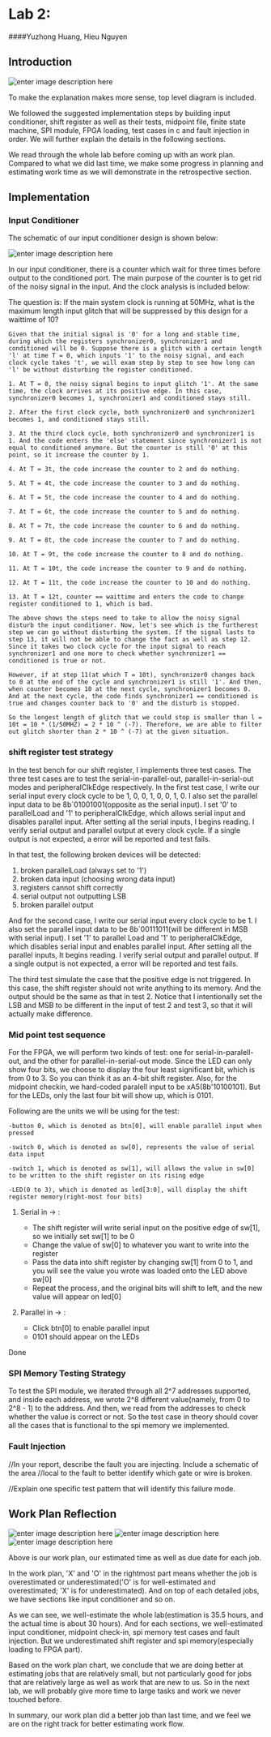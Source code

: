 # Lab 2: 

####Yuzhong Huang, Hieu Nguyen

## Introduction

![enter image description here](https://lh3.googleusercontent.com/-vjddJ_ufcxw/VkD05uXSKaI/AAAAAAAAAJA/OoMkSvQFB7M/s0/68747470733a2f2f65333830323365322d612d36326362336131612d732d73697465732e676f6f676c6567726f7570732e636f6d2f736974652f6361313566616c6c2f7265736f75726365732f6c6162322d6d69642e706e67.png "top_level.png")

To make the explanation makes more sense, top level diagram is included. 

We followed the suggested implementation steps by building input conditioner, shift register as well as their tests, midpoint file, finite state machine, SPI module, FPGA loading, test cases in c and fault injection in order. We will further explain the details in the following sections.

We read through the whole lab before coming up with an work plan. Compared to what we did last time, we make some progress in planning and estimating work time as we will demonstrate in the retrospective section. 

## Implementation

### Input Conditioner

The schematic of our input conditioner design is shown below:

![enter image description here](https://lh3.googleusercontent.com/-1bx1P7GBgrM/ViAqvHFxOmI/AAAAAAAAAHs/CvuLt6iUeks/s0/ALU.JPG "ALU.JPG")

In our input conditioner, there is a counter which wait for three times before output to the conditioned port. The main purpose of the counter is to get rid of the noisy signal in the input. And the clock analysis is included below:

The question is:  If the main system clock is running at 50MHz, what is the maximum length input glitch that will be suppressed by this design for a waittime of 10? 

	Given that the initial signal is '0' for a long and stable time, during which the registers synchronizer0, synchronizer1 and conditioned will be 0. Suppose there is a glitch with a certain length 'l' at time T = 0, which inputs '1' to the noisy signal, and each clock cycle takes 't', we will exam step by step to see how long can 'l' be without disturbing the register conditioned.
	
	1. At T = 0, the noisy signal begins to input glitch '1'. At the same time, the clock arrives at its positive edge. In this case, synchronizer0 becomes 1, synchronizer1 and conditioned stays still.
	
	2. After the first clock cycle, both synchronizer0 and synchronizer1 becomes 1, and conditioned stays still.
	
	3. At the third clock cycle, both synchronizer0 and synchronizer1 is 1. And the code enters the 'else' statement since synchronizer1 is not equal to conditioned anymore. But the counter is still '0' at this point, so it increase the counter by 1.
	
	4. At T = 3t, the code increase the counter to 2 and do nothing.
	
	5. At T = 4t, the code increase the counter to 3 and do nothing.
	
	6. At T = 5t, the code increase the counter to 4 and do nothing.
	
	7. At T = 6t, the code increase the counter to 5 and do nothing.
	
	8. At T = 7t, the code increase the counter to 6 and do nothing.
	
	9. At T = 8t, the code increase the counter to 7 and do nothing.
	
	10. At T = 9t, the code increase the counter to 8 and do nothing.
	
	11. At T = 10t, the code increase the counter to 9 and do nothing.
	
	12. At T = 11t, the code increase the counter to 10 and do nothing.
	
	13. At T = 12t, counter == waittime and enters the code to change register conditioned to 1, which is bad.
	
	The above shows the steps need to take to allow the noisy signal disturb the input conditioner. Now, let's see which is the furtherest step we can go without disturbing the system. If the signal lasts to step 13, it will not be able to change the fact as well as step 12. Since it takes two clock cycle for the input signal to reach synchronizer1 and one more to check whether synchronizer1 == conditioned is true or not.
	
	However, if at step 11(at which T = 10t), synchronizer0 changes back to 0 at the end of the cycle and synchronizer1 is still '1'. And then, when counter becomes 10 at the next cycle, synchronizer1 becomes 0. And at the next cycle, the code finds synchronizer1 == conditioned is true and changes counter back to '0' and the disturb is stopped.
	
	So the longest length of glitch that we could stop is smaller than l = 10t = 10 * (1/50MHZ) = 2 * 10 ^ (-7). Therefore, we are able to filter out glitch shorter than 2 * 10 ^ (-7) at the given situation.

### shift register test strategy

In the test bench for our shift register, I implements three test cases. The three test cases are to test the serial-in-parallel-out, parallel-in-serial-out modes and peripheralClkEdge respectively. In the first test case, I write our serial input every clock cycle to be 1, 0, 0, 1, 0, 0, 1, 0. I also set the parallel input data to be 8b`01001001(opposite as the serial input). I set '0' to parallelLoad and '1' to peripheralClkEdge, which allows serial input and disables parallel input. After setting all the serial inputs, I begins reading. I verify serial output and parallel output at every clock cycle. If a single output is not expected, a error will be reported and test fails. 

In that test, the following broken devices will be detected:
  1. broken parallelLoad (always set to '1')
  2. broken data input (choosing wrong data input)
  3. registers cannot shift correctly 
  4. serial output not outputting LSB
  5. broken parallel output

And for the second case, I write our serial input every clock cycle to be 1. I also set the parallel input data to be 8b`00111011(will be different in MSB with serial input). I set '1' to parallel Load and '1' to peripheralClkEdge, which disables serial input and enables parallel input. After setting all the parallel inputs, It begins reading. I verify serial output and parallel output. If a single output is not expected, a error will be reported and test fails. 

The third test simulate the case that the positive edge is not triggered. In this case, the shift register should not write anything to its memory. And the output should be the same as that in test 2. Notice that I intentionally set the LSB and MSB to be different in the input of test 2 and test 3, so that it will actually make difference.

### Mid point test sequence

For the FPGA, we will perform two kinds of test: one for serial-in-paralell-out, 
and the other for parallel-in-serial-out mode. Since the LED can only show four
bits, we choose to display the four least significant bit, which is from 0 to 3.
So you can think it as an 4-bit shift register. Also, for the midpoint checkin,
we hard-coded paralell input to be xA5(8b'10100101). But for the LEDs, only the 
last four bit will show up, which is 0101.

Following are the units we will be using for the test:

	-button 0, which is denoted as btn[0], will enable parallel input when pressed

	-switch 0, which is denoted as sw[0], represents the value of serial data input

	-switch 1, which is denoted as sw[1], will allows the value in sw[0] to be written to the shift register on its rising edge

	-LED(0 to 3), which is denoted as led[3:0], will display the shift register memory(right-most four bits)


1. Serial in -> :
	- The shift register will write serial input on the positive edge of sw[1], so we initially set sw[1] to be 0
	- Change the value of sw[0] to whatever you want to write into the register
	- Pass the data into shift register by changing sw[1] from 0 to 1, and you will see the value you wrote was loaded onto the LED above sw[0]
	- Repeat the process, and the original bits will shift to left, and the new value will appear on led[0]

2. Parallel in -> :
	- Click btn[0] to enable parallel input
	- 0101 should appear on the LEDs

Done

### SPI Memory Testing Strategy

To test the SPI module, we iterated through all 2^7 addresses supported, and inside each address, we wrote 2^8 different value(namely, from 0 to 2^8 - 1) to the address. 
And then, we read from the addresses to check whether the value is correct or not. So the test case in theory should cover all the cases that is functional to the spi memory we implemented.

### Fault Injection

//In your report, describe the fault you are injecting. Include a schematic of the area //local to the fault to better identify which gate or wire is broken.

//Explain one specific test pattern that will identify this failure mode.

## Work Plan Reflection

![enter image description here](https://lh3.googleusercontent.com/-PS0JgYUkAkM/VkEB_DVyBII/AAAAAAAAAJc/Mcb1PE5xKX4/s0/Screenshot+from+2015-11-09+15%253A15%253A40.png "work_plan1.png")
![enter image description here](https://lh3.googleusercontent.com/-kwte-pfRSEA/VkECDzUFqnI/AAAAAAAAAJo/jgSTNvWpzm4/s0/Screenshot+from+2015-11-09+15%253A27%253A17.png "work_plan2.png")
![enter image description here](https://lh3.googleusercontent.com/-KiJ8O3_2pVE/VkECgokwmjI/AAAAAAAAAJ0/DVhCu5O2dFk/s0/Screenshot+from+2015-11-09+15%253A27%253A45.png "work_plan3.png")

Above is our work plan, our estimated time as well as due date for each job.

In the work plan, 'X' and 'O' in the rightmost part means whether the job is overestimated or underestimated('O' is for well-estimated and overestimated; 'X' is for underestimated). And on top of each detailed jobs, we have sections like input conditioner and so on.

As we can see, we well-estimate the whole lab(estimation is 35.5 hours, and the actual time is about 30 hours). And for each sections, we well-estimated input conditioner, midpoint check-in, spi memory test cases and fault injection. But we underestimated shift register and spi memory(especially loading to FPGA part). 

Based on the work plan chart, we conclude that we are doing better at estimating jobs that are relatively small, but not particularly good for jobs that are relatively large as well as work that are new to us. So in the next lab, we will probably give more time to large tasks and work we never touched before.

In summary, our work plan did a better job than last time, and we feel we are on the right track for better estimating work flow. 
